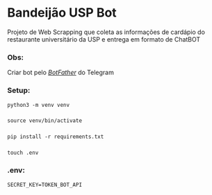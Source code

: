# Bandeijão USP Bot

Projeto de Web Scrapping que coleta as informações de cardápio do restaurante universitário da USP e entrega em formato de ChatBOT

### Obs:

Criar bot pelo *[BotFather](https://core.telegram.org/bots#how-do-i-create-a-bot)* do Telegram

### Setup:

    python3 -m venv venv
###
    source venv/bin/activate
###
    pip install -r requirements.txt
###
    touch .env

### .env:

    SECRET_KEY=TOKEN_BOT_API




